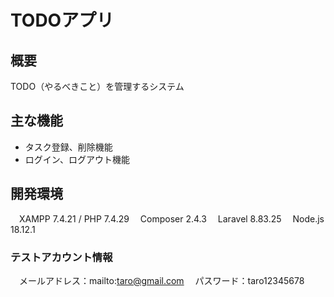 # TODOアプリ

## 概要
TODO（やるべきこと）を管理するシステム

## 主な機能
- タスク登録、削除機能
- ログイン、ログアウト機能

## 開発環境

&emsp;XAMPP 7.4.21 / PHP 7.4.29
&emsp;Composer 2.4.3
&emsp;Laravel 8.83.25
&emsp;Node.js 18.12.1


### テストアカウント情報
&emsp;メールアドレス：mailto:taro@gmail.com
&emsp;パスワード：taro12345678
